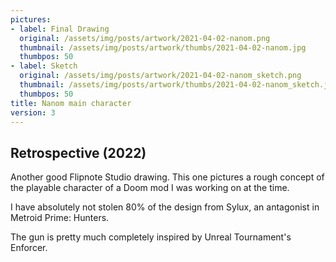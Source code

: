 ```yaml
---
pictures:
- label: Final Drawing
  original: /assets/img/posts/artwork/2021-04-02-nanom.png
  thumbnail: /assets/img/posts/artwork/thumbs/2021-04-02-nanom.jpg
  thumbpos: 50
- label: Sketch
  original: /assets/img/posts/artwork/2021-04-02-nanom_sketch.png
  thumbnail: /assets/img/posts/artwork/thumbs/2021-04-02-nanom_sketch.jpg
  thumbpos: 50
title: Nanom main character
version: 3
---
```

## Retrospective (2022)
Another good Flipnote Studio drawing. This one pictures a rough concept of the playable character of a Doom mod I was working on at the time.

I have absolutely not stolen 80% of the design from Sylux, an antagonist in Metroid Prime: Hunters.

The gun is pretty much completely inspired by Unreal Tournament's Enforcer.
